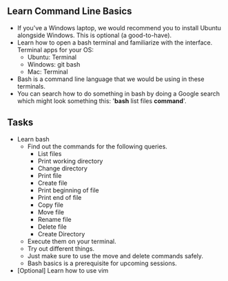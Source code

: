 ## Learn Command Line Basics
- If you've a Windows laptop, we would recommend you to install Ubuntu alongside Windows. This is optional (a good-to-have).
- Learn how to open a bash terminal and familiarize with the interface. Terminal apps for your OS:
  - Ubuntu: Terminal
  - Windows: git bash
  - Mac: Terminal
- Bash is a command line language that we would be using in these terminals.
- You can search how to do something in bash by doing a Google search which might look something this: '**bash** list files **command**'.

## Tasks
- Learn bash
  - Find out the commands for the following queries.
    - List files
    - Print working directory
    - Change directory
    - Print file
    - Create file
    - Print beginning of file
    - Print end of file
    - Copy file
    - Move file
    - Rename file
    - Delete file
    - Create Directory
  - Execute them on your terminal.
  - Try out different things.
  - Just make sure to use the move and delete commands safely.
  - Bash basics is a prerequisite for upcoming sessions.
- [Optional] Learn how to use vim
